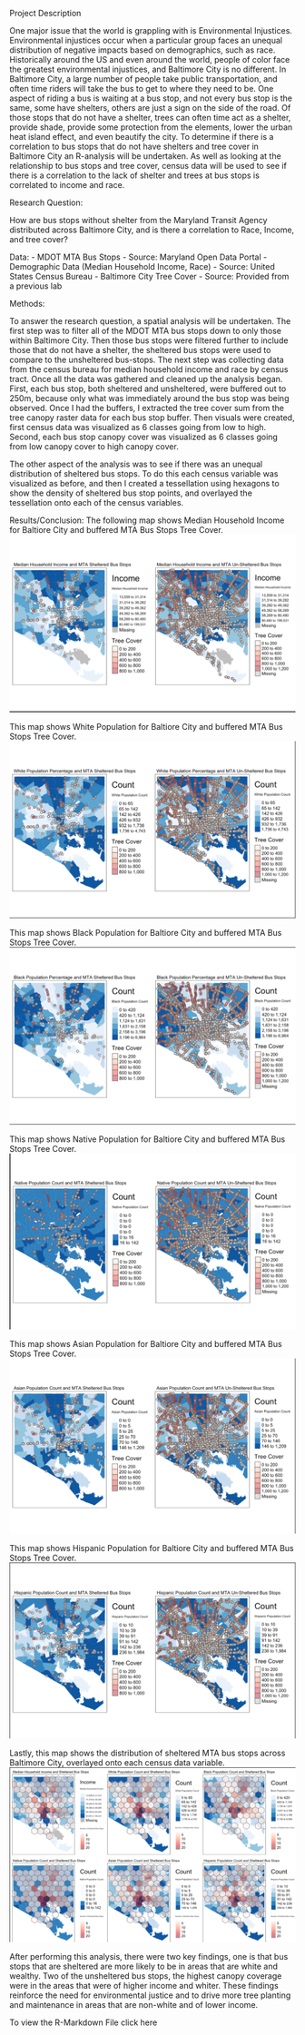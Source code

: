 Project Description

One major issue that the world is grappling with is Environmental Injustices. Environmental injustices occur when a particular group faces an unequal distribution of negative impacts based on demographics, such as race. Historically around the US and even around the world, people of color face the greatest environmental injustices, and Baltimore City is no different. In Baltimore City, a large number of people take public transportation, and often time riders will take the bus to get to where they need to be. One aspect of riding a bus is waiting at a bus stop, and not every bus stop is the same, some have shelters, others are just a sign on the side of the road. Of those stops that do not have a shelter, trees can often time act as a shelter, provide shade, provide some protection from the elements, lower the urban heat island effect, and even beautify the city. To determine if there is a correlation to bus stops that do not have shelters and tree cover in Baltimore City an R-analysis will be undertaken. As well as looking at the relationship to bus stops and tree cover, census data will be used to see if there is a correlation to the lack of shelter and trees at bus stops is correlated to income and race. 

Research Question: 

How are bus stops without shelter from the Maryland Transit Agency distributed across Baltimore City, and is there a correlation to Race, Income, and tree cover?


Data:
	- MDOT MTA Bus Stops - Source: Maryland Open Data Portal
	- Demographic Data (Median Household Income, Race) - Source: United States Census Bureau 
	- Baltimore City Tree Cover - Source: Provided from a previous lab

Methods:

To answer the research question, a spatial analysis will be undertaken. The first step was to filter all of the MDOT MTA bus stops down to only those within Baltimore City. Then those bus stops were filtered further to include those that do not have a shelter, the sheltered bus stops were used to compare to the unsheltered bus-stops. The next step was collecting data from the census bureau for median household income and race by census tract. Once all the data was gathered and cleaned up the analysis began. First, each bus stop, both sheltered and unsheltered, were buffered out to 250m, because only what was immediately around the bus stop was being observed. Once I had the buffers, I extracted the tree cover sum from the tree canopy raster data for each bus stop buffer. Then visuals were created, first census data was visualized as 6 classes going from low to high. Second, each bus stop canopy cover was visualized as 6 classes going from low canopy cover to high canopy cover. 

The other aspect of the analysis was to see if there was an unequal distribution of sheltered bus stops. To do this each census variable was visualized as before, and then I created a tessellation using hexagons to show the density of sheltered bus stop points, and overlayed the tessellation onto each of the census variables. 

Results/Conclusion:
The following map shows Median Household Income for Baltiore City and buffered MTA Bus Stops Tree Cover.
<img src= "images/Screen%20Shot%202022-05-21%20at%2010.25.48%20PM.png"/>

This map shows White Population for Baltiore City and buffered MTA Bus Stops Tree Cover.
<img src= "images/Screen%20Shot%202022-05-21%20at%2010.26.07%20PM.png"/>

This map shows Black Population for Baltiore City and buffered MTA Bus Stops Tree Cover. 
<img src= "images/Screen%20Shot%202022-05-21%20at%2010.26.19%20PM.png">

This map shows Native Population for Baltiore City and buffered MTA Bus Stops Tree Cover.
<img src= "images/Screen%20Shot%202022-05-21%20at%2010.26.31%20PM.png"/>

This map shows Asian Population for Baltiore City and buffered MTA Bus Stops Tree Cover.
<img src= "images/Screen%20Shot%202022-05-21%20at%2010.26.44%20PM.png"/>

This map shows Hispanic Population for Baltiore City and buffered MTA Bus Stops Tree Cover.
<img src= "images/Screen%20Shot%202022-05-21%20at%2010.26.53%20PM.png"/>

Lastly, this map shows the distribution of sheltered MTA bus stops across Baltimore City, overlayed onto each census data variable. 
<img src= "images/Screen%20Shot%202022-05-21%20at%2010.27.02%20PM.png"/>

After performing this analysis, there were two key findings, one is that bus stops that are sheltered are more likely to be in areas that are white and wealthy. Two of the unsheltered bus stops, the highest canopy coverage were in the areas that were of higher income and whiter. These findings reinforce the need for environmental justice and to drive more tree planting and maintenance in areas that are non-white and of lower income. 


To view the R-Markdown File click here
